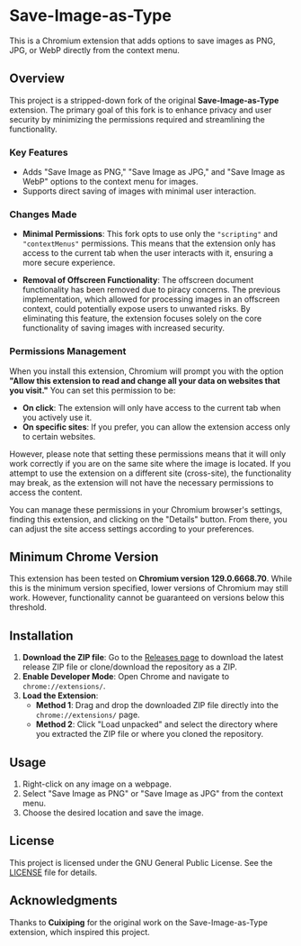 # Save-Image-as-Type

This is a Chromium extension that adds options to save images as PNG, JPG, or WebP directly from the context menu.

## Overview

This project is a stripped-down fork of the original **Save-Image-as-Type** extension. The primary goal of this fork is to enhance privacy and user security by minimizing the permissions required and streamlining the functionality.

### Key Features

- Adds "Save Image as PNG," "Save Image as JPG," and "Save Image as WebP" options to the context menu for images.
- Supports direct saving of images with minimal user interaction.

### Changes Made

- **Minimal Permissions**: This fork opts to use only the `"scripting"` and `"contextMenus"` permissions. This means that the extension only has access to the current tab when the user interacts with it, ensuring a more secure experience.

- **Removal of Offscreen Functionality**: The offscreen document functionality has been removed due to piracy concerns. The previous implementation, which allowed for processing images in an offscreen context, could potentially expose users to unwanted risks. By eliminating this feature, the extension focuses solely on the core functionality of saving images with increased security.

### Permissions Management

When you install this extension, Chromium will prompt you with the option **"Allow this extension to read and change all your data on websites that you visit."** You can set this permission to be:

- **On click**: The extension will only have access to the current tab when you actively use it.
- **On specific sites**: If you prefer, you can allow the extension access only to certain websites.

However, please note that setting these permissions means that it will only work correctly if you are on the same site where the image is located. If you attempt to use the extension on a different site (cross-site), the functionality may break, as the extension will not have the necessary permissions to access the content.

You can manage these permissions in your Chromium browser's settings, finding this extension, and clicking on the "Details" button. From there, you can adjust the site access settings according to your preferences.

## Minimum Chrome Version

This extension has been tested on **Chromium version 129.0.6668.70**. While this is the minimum version specified, lower versions of Chromium may still work. However, functionality cannot be guaranteed on versions below this threshold.

## Installation

1. **Download the ZIP file**: Go to the [Releases page](https://github.com/CorruptBandit/Save-Image-as-Type/releases) to download the latest release ZIP file or clone/download the repository as a ZIP.
2. **Enable Developer Mode**: Open Chrome and navigate to `chrome://extensions/`.
3. **Load the Extension**: 
   - **Method 1**: Drag and drop the downloaded ZIP file directly into the `chrome://extensions/` page.
   - **Method 2**: Click "Load unpacked" and select the directory where you extracted the ZIP file or where you cloned the repository.

## Usage

1. Right-click on any image on a webpage.
2. Select "Save Image as PNG" or "Save Image as JPG" from the context menu.
3. Choose the desired location and save the image.

## License

This project is licensed under the GNU General Public License. See the [LICENSE](./LICENSE) file for details.

## Acknowledgments

Thanks to **Cuixiping** for the original work on the Save-Image-as-Type extension, which inspired this project.
